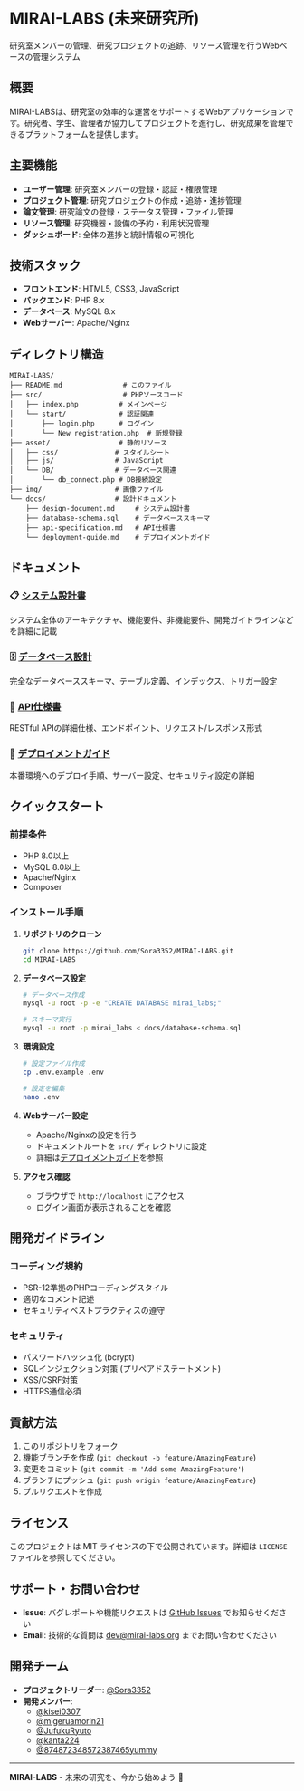 # MIRAI-LABS (未来研究所)

研究室メンバーの管理、研究プロジェクトの追跡、リソース管理を行うWebベースの管理システム

## 概要

MIRAI-LABSは、研究室の効率的な運営をサポートするWebアプリケーションです。研究者、学生、管理者が協力してプロジェクトを進行し、研究成果を管理できるプラットフォームを提供します。

## 主要機能

- **ユーザー管理**: 研究室メンバーの登録・認証・権限管理
- **プロジェクト管理**: 研究プロジェクトの作成・追跡・進捗管理
- **論文管理**: 研究論文の登録・ステータス管理・ファイル管理
- **リソース管理**: 研究機器・設備の予約・利用状況管理
- **ダッシュボード**: 全体の進捗と統計情報の可視化

## 技術スタック

- **フロントエンド**: HTML5, CSS3, JavaScript
- **バックエンド**: PHP 8.x
- **データベース**: MySQL 8.x
- **Webサーバー**: Apache/Nginx

## ディレクトリ構造

```
MIRAI-LABS/
├── README.md               # このファイル
├── src/                    # PHPソースコード
│   ├── index.php          # メインページ
│   └── start/             # 認証関連
│       ├── login.php      # ログイン
│       └── New registration.php  # 新規登録
├── asset/                 # 静的リソース
│   ├── css/              # スタイルシート
│   ├── js/               # JavaScript
│   └── DB/               # データベース関連
│       └── db_connect.php # DB接続設定
├── img/                  # 画像ファイル
└── docs/                 # 設計ドキュメント
    ├── design-document.md     # システム設計書
    ├── database-schema.sql    # データベーススキーマ
    ├── api-specification.md   # API仕様書
    └── deployment-guide.md    # デプロイメントガイド
```

## ドキュメント

### 📋 [システム設計書](docs/design-document.md)
システム全体のアーキテクチャ、機能要件、非機能要件、開発ガイドラインなどを詳細に記載

### 🗄️ [データベース設計](docs/database-schema.sql)
完全なデータベーススキーマ、テーブル定義、インデックス、トリガー設定

### 🔌 [API仕様書](docs/api-specification.md)
RESTful APIの詳細仕様、エンドポイント、リクエスト/レスポンス形式

### 🚀 [デプロイメントガイド](docs/deployment-guide.md)
本番環境へのデプロイ手順、サーバー設定、セキュリティ設定の詳細

## クイックスタート

### 前提条件
- PHP 8.0以上
- MySQL 8.0以上
- Apache/Nginx
- Composer

### インストール手順

1. **リポジトリのクローン**
   ```bash
   git clone https://github.com/Sora3352/MIRAI-LABS.git
   cd MIRAI-LABS
   ```

2. **データベース設定**
   ```bash
   # データベース作成
   mysql -u root -p -e "CREATE DATABASE mirai_labs;"
   
   # スキーマ実行
   mysql -u root -p mirai_labs < docs/database-schema.sql
   ```

3. **環境設定**
   ```bash
   # 設定ファイル作成
   cp .env.example .env
   
   # 設定を編集
   nano .env
   ```

4. **Webサーバー設定**
   - Apache/Nginxの設定を行う
   - ドキュメントルートを `src/` ディレクトリに設定
   - 詳細は[デプロイメントガイド](docs/deployment-guide.md)を参照

5. **アクセス確認**
   - ブラウザで `http://localhost` にアクセス
   - ログイン画面が表示されることを確認

## 開発ガイドライン

### コーディング規約
- PSR-12準拠のPHPコーディングスタイル
- 適切なコメント記述
- セキュリティベストプラクティスの遵守

### セキュリティ
- パスワードハッシュ化 (bcrypt)
- SQLインジェクション対策 (プリペアドステートメント)
- XSS/CSRF対策
- HTTPS通信必須

## 貢献方法

1. このリポジトリをフォーク
2. 機能ブランチを作成 (`git checkout -b feature/AmazingFeature`)
3. 変更をコミット (`git commit -m 'Add some AmazingFeature'`)
4. ブランチにプッシュ (`git push origin feature/AmazingFeature`)
5. プルリクエストを作成

## ライセンス

このプロジェクトは MIT ライセンスの下で公開されています。詳細は `LICENSE` ファイルを参照してください。

## サポート・お問い合わせ

- **Issue**: バグレポートや機能リクエストは [GitHub Issues](https://github.com/Sora3352/MIRAI-LABS/issues) でお知らせください
- **Email**: 技術的な質問は dev@mirai-labs.org までお問い合わせください

## 開発チーム

- **プロジェクトリーダー**: [@Sora3352](https://github.com/Sora3352)
- **開発メンバー**: 
  - [@kisei0307](https://github.com/kisei0307)
  - [@migeruamorin21](https://github.com/migeruamorin21)
  - [@JufukuRyuto](https://github.com/JufukuRyuto)
  - [@kanta224](https://github.com/kanta224)
  - [@874872348572387465yummy](https://github.com/874872348572387465yummy)

---

**MIRAI-LABS** - 未来の研究を、今から始めよう 🚀